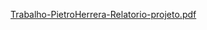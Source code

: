 [Trabalho-PietroHerrera-Relatorio-projeto.pdf](https://github.com/user-attachments/files/19826586/Trabalho-PietroHerrera-Relatorio-projeto.pdf)
